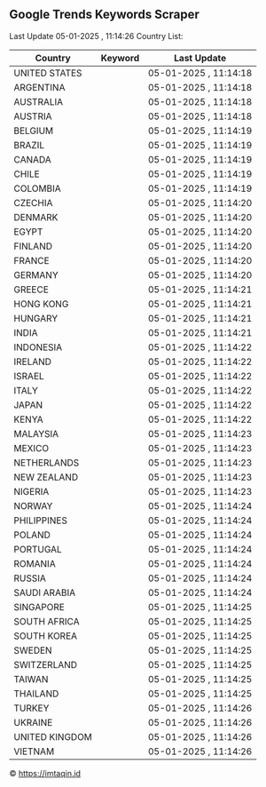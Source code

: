 
## Google Trends Keywords Scraper

Last Update 05-01-2025 , 11:14:26
Country List:

| Country | Keyword | Last Update |
| --- | --- | --- |
| UNITED STATES |  | 05-01-2025 , 11:14:18 |
| ARGENTINA |  | 05-01-2025 , 11:14:18 |
| AUSTRALIA |  | 05-01-2025 , 11:14:18 |
| AUSTRIA |  | 05-01-2025 , 11:14:18 |
| BELGIUM |  | 05-01-2025 , 11:14:19 |
| BRAZIL |  | 05-01-2025 , 11:14:19 |
| CANADA |  | 05-01-2025 , 11:14:19 |
| CHILE |  | 05-01-2025 , 11:14:19 |
| COLOMBIA |  | 05-01-2025 , 11:14:19 |
| CZECHIA |  | 05-01-2025 , 11:14:20 |
| DENMARK |  | 05-01-2025 , 11:14:20 |
| EGYPT |  | 05-01-2025 , 11:14:20 |
| FINLAND |  | 05-01-2025 , 11:14:20 |
| FRANCE |  | 05-01-2025 , 11:14:20 |
| GERMANY |  | 05-01-2025 , 11:14:20 |
| GREECE |  | 05-01-2025 , 11:14:21 |
| HONG KONG |  | 05-01-2025 , 11:14:21 |
| HUNGARY |  | 05-01-2025 , 11:14:21 |
| INDIA |  | 05-01-2025 , 11:14:21 |
| INDONESIA |  | 05-01-2025 , 11:14:22 |
| IRELAND |  | 05-01-2025 , 11:14:22 |
| ISRAEL |  | 05-01-2025 , 11:14:22 |
| ITALY |  | 05-01-2025 , 11:14:22 |
| JAPAN |  | 05-01-2025 , 11:14:22 |
| KENYA |  | 05-01-2025 , 11:14:22 |
| MALAYSIA |  | 05-01-2025 , 11:14:23 |
| MEXICO |  | 05-01-2025 , 11:14:23 |
| NETHERLANDS |  | 05-01-2025 , 11:14:23 |
| NEW ZEALAND |  | 05-01-2025 , 11:14:23 |
| NIGERIA |  | 05-01-2025 , 11:14:23 |
| NORWAY |  | 05-01-2025 , 11:14:24 |
| PHILIPPINES |  | 05-01-2025 , 11:14:24 |
| POLAND |  | 05-01-2025 , 11:14:24 |
| PORTUGAL |  | 05-01-2025 , 11:14:24 |
| ROMANIA |  | 05-01-2025 , 11:14:24 |
| RUSSIA |  | 05-01-2025 , 11:14:24 |
| SAUDI ARABIA |  | 05-01-2025 , 11:14:24 |
| SINGAPORE |  | 05-01-2025 , 11:14:25 |
| SOUTH AFRICA |  | 05-01-2025 , 11:14:25 |
| SOUTH KOREA |  | 05-01-2025 , 11:14:25 |
| SWEDEN |  | 05-01-2025 , 11:14:25 |
| SWITZERLAND |  | 05-01-2025 , 11:14:25 |
| TAIWAN |  | 05-01-2025 , 11:14:25 |
| THAILAND |  | 05-01-2025 , 11:14:25 |
| TURKEY |  | 05-01-2025 , 11:14:26 |
| UKRAINE |  | 05-01-2025 , 11:14:26 |
| UNITED KINGDOM |  | 05-01-2025 , 11:14:26 |
| VIETNAM |  | 05-01-2025 , 11:14:26 |

© https://imtaqin.id
